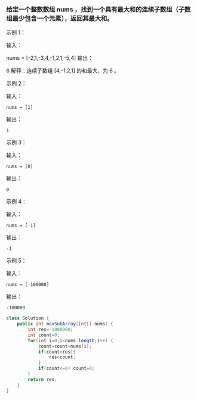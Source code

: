 ### 给定一个整数数组 nums ，找到一个具有最大和的连续子数组（子数组最少包含一个元素），返回其最大和。
示例 1：

输入：

nums = [-2,1,-3,4,-1,2,1,-5,4]
输出：

6
解释：连续子数组 [4,-1,2,1] 的和最大，为 6 。

示例 2：


输入：

```out
nums = [1]
```


输出：

```in
1
```


示例 3：

输入：

```in
nums = [0]
```


输出：

```out
0
```


示例 4：

输入：

```in
nums = [-1]
```


输出：

```out
-1
```


示例 5：

输入：

```in
nums = [-100000]
```

输出：

```out
-100000
```
```Java
class Solution {
    public int maxSubArray(int[] nums) {
        int res=-1000000;  
        int count=0;
        for(int i=0;i<nums.length;i++) {
            count=count+nums[i];
            if(count>res){
                res=count;
            }
            if(count<=0) count=0;   
        }
        return res;
    }
}
```
